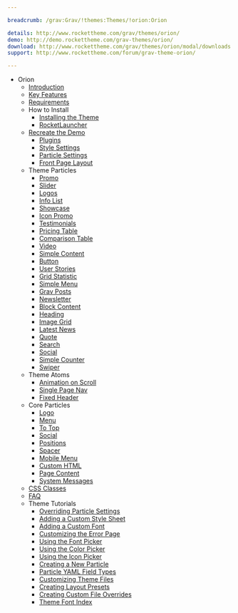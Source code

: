 ```yaml
---

breadcrumb: /grav:Grav/!themes:Themes/!orion:Orion

details: http://www.rockettheme.com/grav/themes/orion/
demo: http://demo.rockettheme.com/grav-themes/orion/
download: http://www.rockettheme.com/grav/themes/orion/modal/downloads
support: http://www.rockettheme.com/forum/grav-theme-orion/

---
```


* Orion
    - [Introduction]()
    - [Key Features](INDEX.md#key-features)
    - [Requirements](INDEX.md#requirements)
    - How to Install
        + [Installing the Theme](http://docs.gantry.org/gantry5/basics/installation#installing-a-gantry-theme)
        + [RocketLauncher](../../start/rocketlauncher.md)
    - [Recreate the Demo](demo.md)
        + [Plugins](demo.md#recommended-plugins)
        + [Style Settings](demo_settings.md)
        + [Particle Settings](demo.md#particles)
        + [Front Page Layout](demo.md#home-page-layout-presets)
    - Theme Particles
        + [Promo](particle_promo.md)
        + [Slider](particle_slider.md)
        + [Logos](particle_logos.md)
        + [Info List](particle_info.md)
        + [Showcase](particle_showcase.md)
        + [Icon Promo](particle_iconpromo.md)
        + [Testimonials](particle_testimonials.md)
        + [Pricing Table](particle_pricing.md)
        + [Comparison Table](particle_comparison.md)
        + [Video](particle_video.md)
        + [Simple Content](particle_simple.md)
        + [Button](particle_button.md)
        + [User Stories](particle_userstories.md)
        + [Grid Statistic](particle_grid.md)
        + [Simple Menu](particle_simplemenu.md)
        + [Grav Posts](particle_grav.md)
        + [Newsletter](particle_newsletter.md)
        + [Block Content](particle_block.md)
        + [Heading](particle_heading.md)
        + [Image Grid](particle_image.md)
        + [Latest News](particle_latestnews.md)
        + [Quote](particle_quote.md)
        + [Search](particle_search.md)
        + [Social](particle_social.md)
        + [Simple Counter](particle_simplecounter.md)
        + [Swiper](particle_swiper.md)
    - Theme Atoms
        + [Animation on Scroll](atom_aos.md)
        * [Single Page Nav](atom_singlepagenav.md)
        + [Fixed Header](atom_fixedheader.md)
    - Core Particles
        + [Logo](http://docs.gantry.org/gantry5/particles/logo)
        + [Menu](http://docs.gantry.org/gantry5/particles/menu-control)
        + [To Top](http://docs.gantry.org/gantry5/particles/to-top)
        + [Social](http://docs.gantry.org/gantry5/particles/social)
        + [Positions](http://docs.gantry.org/gantry5/particles/position)
        + [Spacer](http://docs.gantry.org/gantry5/particles/spacer)
        + [Mobile Menu](http://docs.gantry.org/gantry5/particles/mobile-menu)
        + [Custom HTML](http://docs.gantry.org/gantry5/particles/custom-html)
        + [Page Content](http://docs.gantry.org/gantry5/particles/page-content)
        + [System Messages](http://docs.gantry.org/gantry5/particles/system-messages)
    - [CSS Classes](css.md)
    - [FAQ](faq.md)
    - Theme Tutorials
        + [Overriding Particle Settings](http://docs.gantry.org/gantry5/tutorials/overriding-particle-settings)
        + [Adding a Custom Style Sheet](http://docs.gantry.org/gantry5/tutorials/adding-a-custom-style-sheet)
        + [Adding a Custom Font](http://docs.gantry.org/gantry5/tutorials/fonts)
        + [Customizing the Error Page](http://docs.gantry.org/gantry5/tutorials/customize-the-error-page)
        + [Using the Font Picker](http://docs.gantry.org/gantry5/tutorials/using-the-font-picker)
        + [Using the Color Picker](http://docs.gantry.org/gantry5/tutorials/using-the-color-picker)
        + [Using the Icon Picker](http://docs.gantry.org/gantry5/tutorials/using-the-icon-picker)
        + [Creating a New Particle](http://docs.gantry.org/gantry5/advanced/creating-a-new-particle)
        + [Particle YAML Field Types](http://docs.gantry.org/gantry5/advanced/particle-yaml-field-types)
        + [Customizing Theme Files](http://docs.gantry.org/gantry5/advanced/customizing-theme-files)
        + [Creating Layout Presets](http://docs.gantry.org/gantry5/advanced/creating-layout-presets)
        + [Creating Custom File Overrides](http://docs.gantry.org/gantry5/advanced/file-overrides)
        + [Theme Font Index](../../../technical_tips/general/font_index.md)
